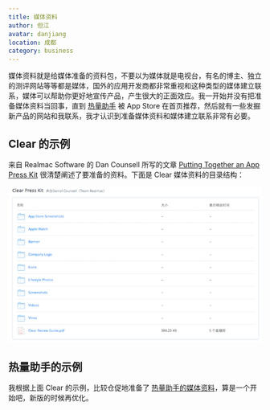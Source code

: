 ```yaml
---
title: 媒体资料
author: 但江
avatar: danjiang
location: 成都 
category: business
---
```


媒体资料就是给媒体准备的资料包，不要以为媒体就是电视台，有名的博主、独立的测评网站等等都是媒体，国外的应用开发商都非常重视和这种类型的媒体建立联系，媒体可以帮助你更好地宣传产品，产生很大的正面效应。我一开始并没有把准备媒体资料当回事，直到 [热量助手][1] 被 App Store 在首页推荐，然后就有一些发掘新产品的网站和我联系，我才认识到准备媒体资料和媒体建立联系非常有必要。

## Clear 的示例

来自 Realmac Software 的 Dan Counsell 所写的文章 [Putting Together an App Press Kit][2] 很清楚阐述了要准备的资料。下面是 Clear 媒体资料的目录结构：

![Clear Press Kit](/images/clear-press-kit.png)

## 热量助手的示例

我根据上面 Clear 的示例，比较仓促地准备了 [热量助手的媒体资料][3]，算是一个开始吧，新版的时候再优化。

[1]: http://danthought.com/calorie
[2]: http://dancounsell.com/articles/putting-together-an-app-press-kit
[3]: http://danthought.com/system/media/热量助手媒体资料.zip
